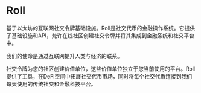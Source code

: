 # Roll

基于以太坊的互联网社交令牌基础设施。Roll是社交代币的金融操作系统。它提供了基础设施和API，允许在线社区创建社交令牌并将其集成到金融系统和社交平台中。

我们的使命是通过互联网提升人类与经济的联系。

社交令牌为您的社区创建价值单位，这些价值单位独立于您当前使用的平台。Roll提供了工具，在DeFi空间中拓展社交代币市场，同时将每个社交代币连接到我们每天使用的传统社交和金融科技平台。
